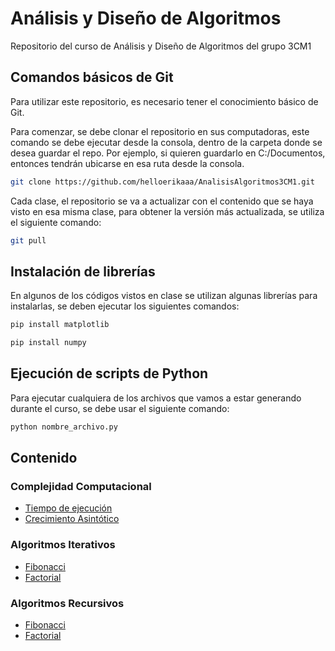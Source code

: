 # Análisis y Diseño de Algoritmos

Repositorio del curso de Análisis y Diseño de Algoritmos del grupo 3CM1


## Comandos básicos de Git
Para utilizar este repositorio, es necesario tener el conocimiento básico de Git.

Para comenzar, se debe clonar el repositorio en sus computadoras, este comando se debe ejecutar desde la consola, dentro de la carpeta donde se desea guardar el repo. Por ejemplo, si quieren guardarlo en C:/Documentos, entonces tendrán ubicarse en esa ruta desde la consola.
```bash
git clone https://github.com/helloerikaaa/AnalisisAlgoritmos3CM1.git
```

Cada clase, el repositorio se va a actualizar con el contenido que se haya visto en esa misma clase, para obtener la versión más actualizada, se utiliza el siguiente comando:
```bash
git pull
```

## Instalación de librerías
En algunos de los códigos vistos en clase se utilizan algunas librerías
para instalarlas, se deben ejecutar los siguientes comandos:
```bash
pip install matplotlib
```
```bash
pip install numpy
```
## Ejecución de scripts de Python
Para ejecutar cualquiera de los archivos que vamos a estar generando durante el curso, se debe usar el siguiente comando:
```bash
python nombre_archivo.py
```

## Contenido
### Complejidad Computacional
* [Tiempo de ejecución](https://github.com/helloerikaaa/AnalisisAlgoritmos3CM1/blob/main/Complejidad_Computacional/analisis_tiempo.py)
* [Crecimiento Asintótico](https://github.com/helloerikaaa/AnalisisAlgoritmos3CM1/blob/main/Complejidad_Computacional/crecimiento_asintotico.py)
### Algoritmos Iterativos
* [Fibonacci](https://github.com/helloerikaaa/AnalisisAlgoritmos3CM1/blob/main/Algoritmos_Iterativos/fibonacci_iterativo.py)
* [Factorial](https://github.com/helloerikaaa/AnalisisAlgoritmos3CM1/blob/main/Algoritmos_Iterativos/factorial_iterativo.py)

### Algoritmos Recursivos
* [Fibonacci](https://github.com/helloerikaaa/AnalisisAlgoritmos3CM1/blob/main/Algoritmos_Recursivos/fibonacci_recursivo.py)
* [Factorial](https://github.com/helloerikaaa/AnalisisAlgoritmos3CM1/blob/main/Algoritmos_Recursivos/factorial_recursivo.py)